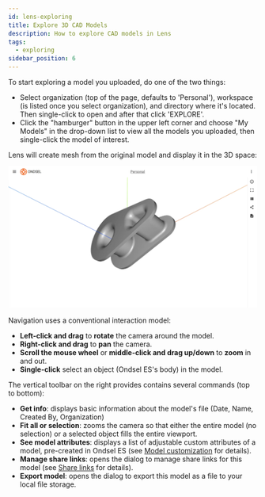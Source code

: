 ```yaml
---
id: lens-exploring
title: Explore 3D CAD Models
description: How to explore CAD models in Lens
tags:
  - exploring
sidebar_position: 6
---
```


To start exploring a model you uploaded, do one of the two things:

- Select organization (top of the page, defaults to 'Personal'), workspace (is listed once you select organization), and directory where it's located. Then single-click to open and after that click 'EXPLORE'.
- Click the "hamburger" button in the upper left corner and choose "My Models" in the drop-down list to view all the models you uploaded, then single-click the model of interest.

Lens will create mesh from the original model and display it in the 3D space:

![Model view in 3D](lens-web-explore.webp)

Navigation uses a conventional interaction model:

- **Left-click and drag** to **rotate** the camera around the model.
- **Right-click and drag** to **pan** the camera.
- **Scroll the mouse wheel** or **middle-click and drag up/down** to **zoom** in and out.
- **Single-click** select an object (Ondsel ES's body) in the model.

The vertical toolbar on the right provides contains several commands (top to bottom):

- **Get info**: displays basic information about the model's file (Date, Name, Created By, Organization)
- **Fit all or selection**: zooms the camera so that either the entire model (no selection) or a selected object fills the entire viewport.
- **See model attributes**: displays a list of adjustable custom attributes of a model, pre-created in Ondsel ES (see [Model customization](/docs/model-customization) for details).
- **Manage share links**: opens the dialog to manage share links for this model (see [Share links](/docs/share-links) for details).
- **Export model**: opens the dialog to export this model as a file to your local file storage.

